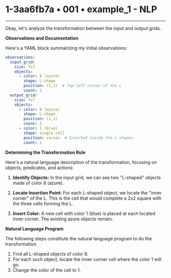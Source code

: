 # 1-3aa6fb7a • 001 • example_1 - NLP

---
Okay, let's analyze the transformation between the input and output grids.

**Observations and Documentation**

Here's a YAML block summarizing my initial observations:

```yaml
observations:
  input_grid:
    size: 7x7
    objects:
      - color: 8 (azure)
        shape: L-shape
        position: (1,1)  # Top-left corner of the L
        count: 2
  output_grid:
    size: 7x7
    objects:
      - color: 8 (azure)
        shape: L-shape
        position: (1,1)
        count: 2
      - color: 1 (blue)
        shape: single cell
        position: varies  # Inserted inside the L-shapes.
        count: 2
```

**Determining the Transformation Rule**

Here's a natural language description of the transformation, focusing on objects, predicates, and actions:

1.  **Identify Objects:** In the input grid, we can see two "L-shaped" objects made of color 8 (azure).

2.  **Locate Insertion Point:** For each L-shaped object, we locate the "inner corner" of the L. This is the cell that *would* complete a 2x2 square with the three cells forming the L.

3.  **Insert Color:** A new cell with color 1 (blue) is placed at each located inner corner. The existing azure objects remain.

**Natural Language Program**

The following steps constitute the natural language program to do the transformation.

1. Find all L-shaped objects of color 8.
2. For each such object, locate the inner corner cell where the color 1 will go.
3. Change the color of the cell to 1.


